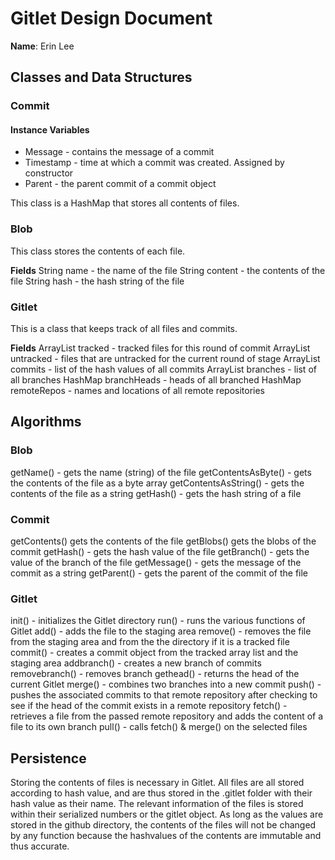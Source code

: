 # Gitlet Design Document

**Name**: Erin Lee

## Classes and Data Structures

### Commit

#### Instance Variables
* Message - contains the message of a commit
* Timestamp - time at which a commit was created. Assigned by constructor
* Parent - the parent commit of a commit object

This class is a HashMap that stores all contents of files.

### Blob

This class stores the contents of each file.

**Fields**
String name - the name of the file 
String content - the  contents of the file 
String hash - the hash string of the file


### Gitlet

This is a class that keeps track of all files and commits.

**Fields**
ArrayList tracked - tracked files for this round of commit
ArrayList untracked - files that are untracked for the current round of stage
ArrayList commits - list of the hash values of all commits
ArrayList branches - list of all branches
HashMap branchHeads - heads of all branched
HashMap remoteRepos - names and locations of all remote repositories


## Algorithms

### Blob

getName() - gets the name (string) of the file 
getContentsAsByte() - gets the contents of the file as a byte array
getContentsAsString() - gets the contents of the file as a string 
getHash() - gets the hash string of a file

### Commit 

getContents() gets the contents of the file
getBlobs() gets the blobs of the commit 
getHash() - gets the hash value of the file
getBranch() - gets the value of the branch of the file
getMessage() - gets the message of the commit as a string
getParent() - gets the parent of the commit of the file

### Gitlet

init() - initializes the Gitlet directory
run() - runs the various functions of Gitlet
add() - adds the file to the staging area
remove() - removes the file from the staging area and from the the directory if it is a tracked file
commit() - creates a commit object from the tracked array list and the staging area 
addbranch() - creates a new branch of commits
removebranch() - removes branch
gethead() - returns the head of the current Gitlet
merge() - combines two branches into a new commit
push() - pushes the associated commits to that remote repository after checking to see if the head of the commit exists in a remote repository
fetch() - retrieves a file from the passed remote repository and adds the content of a file to its own branch
pull() - calls fetch() & merge() on the selected files


## Persistence

Storing the contents of files is necessary in Gitlet.
All files are all stored according to hash value, and are thus stored in the .gitlet folder with their hash value as their name. 
The relevant information of the files is stored within their serialized numbers or the gitlet object. 
As long as the values are stored in the github directory, the contents of the files will not be changed by any function because the hashvalues of the contents are immutable and thus accurate. 

